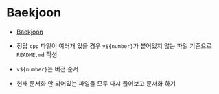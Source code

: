 # Baekjoon

- [Baekjoon](https://www.acmicpc.net/)

- 정답 `cpp` 파일이 여러개 있을 경우 `v${number}`가 붙어있지 않는 파일 기준으로 `README.md` 작성

- `v${number}`는 버전 순서

- 현재 문서화 안 되어있는 파일들 모두 다시 풀어보고 문서화 하기